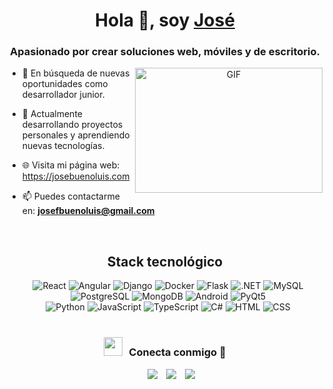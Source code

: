 <h1 align="center">Hola 👋, soy <a href="https://josebuenoluis.com" target="blank">
José</a></h1>
<h3 align="center">Apasionado por crear soluciones web, móviles y de escritorio.</h3>

<a target="_blank" align="center">
  <img align="right" top="500" height="200" width="300" alt="GIF" src="https://media.giphy.com/media/SWoSkN6DxTszqIKEqv/giphy.gif">
</a>

- 🔭 En búsqueda de nuevas oportunidades como desarrollador junior.

- 🌱 Actualmente desarrollando proyectos personales y aprendiendo nuevas tecnologías.

- 🌐 Visita mi página web: <a href="https://josebuenoluis.com" target="blank">https://josebuenoluis.com</a>

- 📫 Puedes contactarme en: **josefbuenoluis@gmail.com**

<br/>

<h2 align="center">Stack tecnológico</h2>
	<div align="center" class="icons-stack" style="margin-left:10px;">
			<img src="https://img.icons8.com/?size=50&id=asWSSTBrDlTW&format=png&color=000000" alt="React">
			<img src="https://img.icons8.com/?size=50&id=71257&format=png&color=000000" alt="Angular">	
			<img src="https://img.icons8.com/?size=50&id=LPmcJ9e0FU7K&format=png&color=000000" alt="Django">	
			<img src="https://img.icons8.com/?size=50&id=22813&format=png&color=000000" alt="Docker">	
			<img src="https://img.icons8.com/?size=50&id=MHcMYTljfKOr&format=png&color=000000" alt="Flask">
			<img src="https://img.icons8.com/?size=50&id=1BC75jFEBED6&format=png&color=000000" alt=".NET">
			<img src="https://img.icons8.com/?size=50&id=UFXRpPFebwa2&format=png&color=000000" alt="MySQL">
			<img src="https://img.icons8.com/?size=50&id=38561&format=png&color=000000" alt="PostgreSQL">
			<img src="https://img.icons8.com/?size=50&id=tBBf3P8HL0vR&format=png&color=000000" alt="MongoDB">
			<img src="https://img.icons8.com/?size=50&id=17836&format=png&color=000000" alt="Android">
			<img src="https://img.icons8.com/?size=50&id=47039&format=png&color=33CC2B" alt="PyQt5">
	</div>
 	<div align="center" class="icons-stack" style="margin-left:10px;">
		 <img src="https://img.icons8.com/?size=50&id=13441&format=png&color=000000" alt="Python">
		 <img src="https://img.icons8.com/?size=50&id=108784&format=png&color=000000" alt="JavaScript">
		 <img src="https://img.icons8.com/?size=50&id=nCj4PvnCO0tZ&format=png&color=000000" alt="TypeScript">
		 <img src="https://img.icons8.com/?size=50&id=55205&format=png&color=000000" alt="C#">
		<img src="https://img.icons8.com/?size=50&id=20909&format=png&color=000000" alt="HTML">
		<img src="https://img.icons8.com/?size=50&id=11935&format=png&color=000000" alt="CSS">
 	</div>
<br/>
<h3 align="center" > <img src="https://media.giphy.com/media/iY8CRBdQXODJSCERIr/giphy.gif" width="30" height="30" style="margin-right: 10px;">Conecta conmigo 🤝 </h3>

<p align="center">

 <div align="center"  class="icons-social" style="margin-left: 10px;">
        <a style="margin-left: 10px;"  target="_blank" href="https://linkedin.com/in/josé-bueno-luis-8043a9264">
			<img src="https://img.icons8.com/doodle/40/000000/linkedin--v2.png"></a>
        <a style="margin-left: 10px;" target="_blank" href="https://github.com/josebuenoluis">
		<img src="https://img.icons8.com/doodle/40/000000/github--v1.png"></a>
	 <a style="margin-left: 10px;" target="_blank" href="https://josebuenoluis.com">
		<img src="https://img.icons8.com/40/2266EE/internet"></a>
      </div>

</p>

